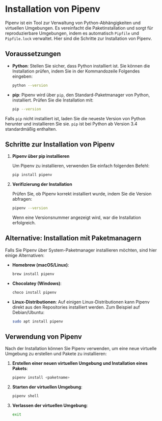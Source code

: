 # Installation von Pipenv

Pipenv ist ein Tool zur Verwaltung von Python-Abhängigkeiten und virtuellen Umgebungen. Es vereinfacht die Paketinstallation und sorgt für reproduzierbare Umgebungen, indem es automatisch `Pipfile` und `Pipfile.lock` verwaltet. Hier sind die Schritte zur Installation von Pipenv.

## Voraussetzungen

- **Python**: Stellen Sie sicher, dass Python installiert ist. Sie können die Installation prüfen, indem Sie in der Kommandozeile Folgendes eingeben:

  ```bash
  python --version
  ```

- **pip**: Pipenv wird über `pip`, den Standard-Paketmanager von Python, installiert. Prüfen Sie die Installation mit:

  ```bash
  pip --version
  ```

Falls `pip` nicht installiert ist, laden Sie die neueste Version von Python herunter und installieren Sie sie. `pip` ist bei Python ab Version 3.4 standardmäßig enthalten.

## Schritte zur Installation von Pipenv

1. **Pipenv über pip installieren**

   Um Pipenv zu installieren, verwenden Sie einfach folgenden Befehl:

   ```bash
   pip install pipenv
   ```

2. **Verifizierung der Installation**

   Prüfen Sie, ob Pipenv korrekt installiert wurde, indem Sie die Version abfragen:

   ```bash
   pipenv --version
   ```

   Wenn eine Versionsnummer angezeigt wird, war die Installation erfolgreich.

## Alternative: Installation mit Paketmanagern

Falls Sie Pipenv über System-Paketmanager installieren möchten, sind hier einige Alternativen:

- **Homebrew (macOS/Linux)**:

  ```bash
  brew install pipenv
  ```

- **Chocolatey (Windows)**:

  ```powershell
  choco install pipenv
  ```

- **Linux-Distributionen**: Auf einigen Linux-Distributionen kann Pipenv direkt aus den Repositories installiert werden. Zum Beispiel auf Debian/Ubuntu:

  ```bash
  sudo apt install pipenv
  ```

## Verwendung von Pipenv

Nach der Installation können Sie Pipenv verwenden, um eine neue virtuelle Umgebung zu erstellen und Pakete zu installieren:

1. **Erstellen einer neuen virtuellen Umgebung und Installation eines Pakets**:

   ```bash
   pipenv install <paketname>
   ```

2. **Starten der virtuellen Umgebung**:

   ```bash
   pipenv shell
   ```

3. **Verlassen der virtuellen Umgebung**:

   ```bash
   exit
